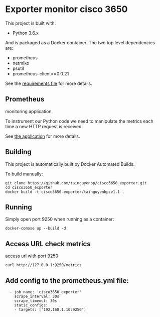 # Exporter monitor cisco 3650
This project is built with:

- Python 3.6.x

And is packaged as a Docker container. The two top level dependencies are:

- prometheus
- netmiko
- psutil
- prometheus-client==0.0.21

See the [requirements file](./requirements.txt) for more details.

## Prometheus

monitoring application.

To instrument our Python code we need to manipulate the metrics each
time a new HTTP request is received.

See [the application](./app.py) for more details.

## Building

This project is automatically built by Docker Automated Builds.

To build manually:
```
git clone https://github.com/tainguyenbp/cisco3650_exporter.git
cd cisco3650_exporter
docker build -t cisco3650-exporter/tainguyenbp:v1.1 .
```

## Running

Simply open port 9250 when running as a container:

`docker-comose up --build -d`

## Access URL check metrics

access url with port 9250:

`curl http://127.0.0.1:9250/metrics`

## Add config to the prometheus.yml file:

```
  - job_name: 'cisco3650_exporter'
    scrape_interval: 30s
    scrape_timeout: 30s
    static_configs:
    - targets: ['192.168.1.10:9250']
```

